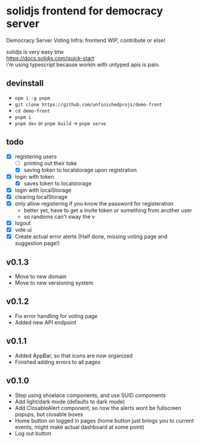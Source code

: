 # solidjs frontend for democracy server
Democracy Server Voting Infra: frontend
WIP, contribute or else!  
  
solidjs is very easy btw  
https://docs.solidjs.com/quick-start  
i'm using typescript because workin with untyped apis is pain.  

## devinstall
- `npm i -g pnpm`
- `git clone https://github.com/unfinishedprojs/demo-front`
- `cd demo-front`
- `pnpm i`
- `pnpm dev` or `pnpm build` -> `pnpm serve`

## todo
- [X] registering users
  - [ ] printing out their toke
  - [X] saving token to localstorage upon registration
- [x] login with token
  - [x] saves token to localstorage
- [x] login with localStorage
- [x] clearing localStorage
- [X] only allow registering if you know the password for registeration
  - better yet, have to get a invite token or something from another user
  - so randoms can't sway the v
- [X] logout
- [X] vote ui
- [X] Create actual error alerts (Half done, missing voting page and suggestion page!)

## v0.1.3

- Move to new domain
- Move to new versioning system

## v0.1.2

- Fix error handling for voting page
- Added new API endpoint

## v0.1.1

- Added AppBar, so that icons are now organized
- Finished adding errors to all pages

## v0.1.0

- Stop using shoelace components, and use SUID components
- Add light/dark mode (defaults to dark mode)
- Add ClosableAlert component, so now the alerts wont be fullscreen popups, but closable boxes
- Home button on logged in pages (home button just brings you to current events, might make actual dashboard at some point)
- Log out button
